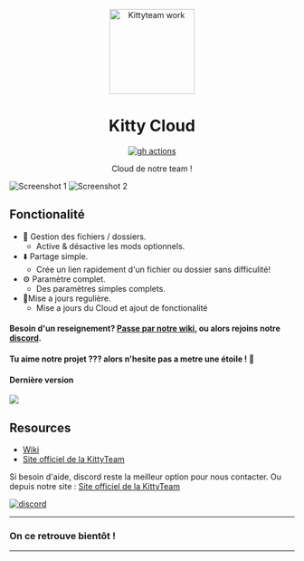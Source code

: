 <p align="center"><img src="https://media.discordapp.net/attachments/1170107138845184091/1280261329877467206/logo_appli-web.png?ex=6746d687&is=67458507&hm=61790d5d95f6fd221a44fdf34d733a4e3a5e4534d0e39a958f927d207be03b4e&=&format=webp&quality=lossless" width="150px" height="150px" alt="Kittyteam work"></p>

<h1 align="center">Kitty Cloud</h1>

[<p align="center"><img src="https://img.shields.io/github/actions/workflow/status/kipawepro/KittyCloud/build.yml?branch=master&style=for-the-badge" alt="gh actions">](https://github.com/kipawepro/KittyCloud/)</p>

<p align="center">Cloud de notre team !</p>

![Screenshot 1](https://i.imgur.com/7tVzeCk.png)
![Screenshot 2](https://i.imgur.com/iaeq9M1.png)

## Fonctionalité

* 📂 Gestion des fichiers / dossiers.
  * Active & désactive les mods optionnels.
* ⬇️ Partage simple.
  * Crée un lien rapidement d'un fichier ou dossier sans difficulité!
* ⚙️ Paramètre complet.
  * Des paramètres simples complets. 
* 🔄Mise a jours regulière.
  * Mise a jours du Cloud et ajout de fonctionalité

#### Besoin d'un reseignement? [Passe par notre wiki][wiki], ou alors rejoins notre [discord][discord].

#### Tu aime notre projet ??? alors n'hesite pas a metre une étoile ! 🌟

#### Dernière version

[![](https://img.shields.io/github/release/kipawepro/KittyTownCloud.svg?style=flat-square)](https://github.com/kipawepro/KittyCloud/)


## Resources

* [Wiki][wiki]
* [Site officiel de la KittyTeam][kittyteam]

Si besoin d'aide, discord reste la meilleur option pour nous contacter.
Ou depuis notre site : [Site officiel de la KittyTeam][kittyteam]

[![discord](https://discordapp.com/api/guilds/1169648415936892990/embed.png?style=banner3)][discord]

---

### On ce retrouve bientôt !

---

[discord]: https://discord.gg/VR4Upm48F8 'Discord'
[wiki]: https://github.com/kipawepro/KittyCloud/wiki 'wiki'
[kittyteam]: https://kittyteam.wstr.fr 'KittyTeam'
